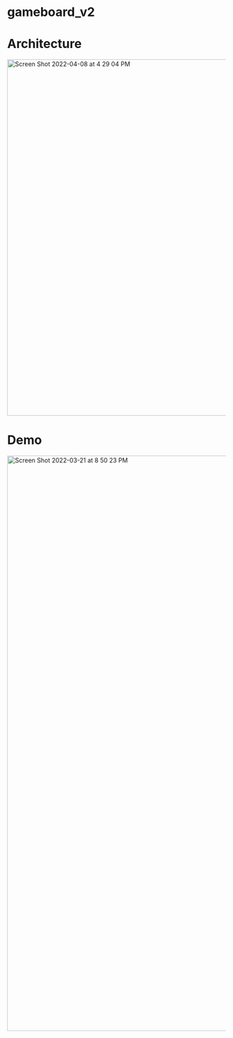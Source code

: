 # gameboard_v2

# Architecture
<img width="820" alt="Screen Shot 2022-04-08 at 4 29 04 PM" src="https://user-images.githubusercontent.com/71916314/162386025-7720b67b-1e9b-44ae-aa62-830187583960.png">

# Demo
<img width="1324" alt="Screen Shot 2022-03-21 at 8 50 23 PM" src="https://user-images.githubusercontent.com/71916314/162386090-aa9e379c-fb1a-4f23-9636-8097953c1076.png">
